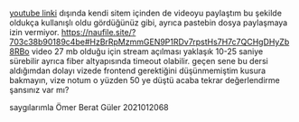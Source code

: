 [youtube linki](https://youtu.be/v1U7bvoRt7E?si=5x0dKatHED3EpQVU) dışında kendi sitem içinden de videoyu paylaştım bu şekilde oldukça kullanışlı oldu gördüğünüz gibi, ayrıca pastebin dosya paylaşmaya izin vermiyor.
https://naufile.site/?703c38b90189c4be#HzBrRpMzmmGEN9P1RDv7rpstHs7H7c7QCHgDHyZb8RBo
video 27 mb olduğu için stream açılması yaklaşık 10-25 saniye sürebilir ayrıca fiber altyapısında timeout olabilir.
geçen sene bu dersi aldığımdan dolayı vizede frontend gerektiğini düşünmemiştim kusura bakmayın, vize notum o yüzden 50 ye düştü acaba tekrar değerlendirme şansınız var mı?

saygılarımla
Ömer Berat Güler 2021012068
